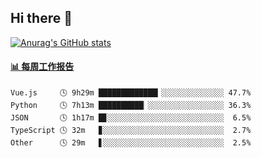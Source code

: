 ## Hi there 👋

[![Anurag's GitHub stats](https://github-readme-stats.vercel.app/api?username=OriLight152)](https://github.com/anuraghazra/github-readme-stats)

<!--
**OriLight152/OriLight152** is a ✨ _special_ ✨ repository because its `README.md` (this file) appears on your GitHub profile.

Here are some ideas to get you started:

- 🔭 I’m currently working on ...
- 🌱 I’m currently learning ...
- 👯 I’m looking to collaborate on ...
- 🤔 I’m looking for help with ...
- 💬 Ask me about ...
- 📫 How to reach me: ...
- 😄 Pronouns: ...
- ⚡ Fun fact: ...
-->

<!-- waka-box start -->
#### <a href="https://gist.github.com/92c8d5b388768c10efcba86e82b7c4fb" target="_blank">📊 每周工作报告</a>
```text
Vue.js     🕓 9h29m █████████████▎░░░░░░░░░░░░░░ 47.7%
Python     🕓 7h13m ██████████▏░░░░░░░░░░░░░░░░░ 36.3%
JSON       🕓 1h17m █▊░░░░░░░░░░░░░░░░░░░░░░░░░░  6.5%
TypeScript 🕓 32m   ▊░░░░░░░░░░░░░░░░░░░░░░░░░░░  2.7%
Other      🕓 29m   ▋░░░░░░░░░░░░░░░░░░░░░░░░░░░  2.5%
```
<!-- Powered by https://github.com/journey-ad/waka-box-go . -->
<!-- waka-box end -->

